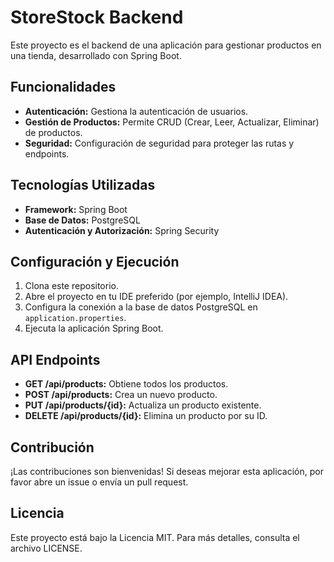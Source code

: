 # StoreStock Backend

Este proyecto es el backend de una aplicación para gestionar productos en una tienda, desarrollado con Spring Boot.

## Funcionalidades

- **Autenticación:** Gestiona la autenticación de usuarios.
- **Gestión de Productos:** Permite CRUD (Crear, Leer, Actualizar, Eliminar) de productos.
- **Seguridad:** Configuración de seguridad para proteger las rutas y endpoints.

## Tecnologías Utilizadas

- **Framework:** Spring Boot
- **Base de Datos:** PostgreSQL
- **Autenticación y Autorización:** Spring Security

## Configuración y Ejecución

1. Clona este repositorio.
2. Abre el proyecto en tu IDE preferido (por ejemplo, IntelliJ IDEA).
3. Configura la conexión a la base de datos PostgreSQL en `application.properties`.
4. Ejecuta la aplicación Spring Boot.


## API Endpoints

- **GET /api/products:** Obtiene todos los productos.
- **POST /api/products:** Crea un nuevo producto.
- **PUT /api/products/{id}:** Actualiza un producto existente.
- **DELETE /api/products/{id}:** Elimina un producto por su ID.

## Contribución

¡Las contribuciones son bienvenidas! Si deseas mejorar esta aplicación, por favor abre un issue o envía un pull request.

## Licencia

Este proyecto está bajo la Licencia MIT. Para más detalles, consulta el archivo LICENSE.


